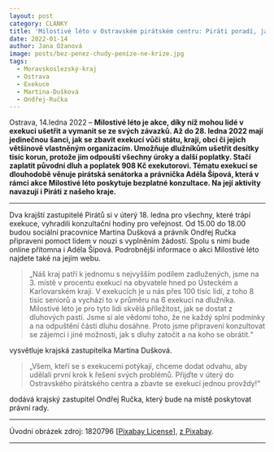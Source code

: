 ```yaml
---
layout: post
category: CLANKY
title: 'Milostivé léto v Ostravském pirátském centru: Piráti poradí, jak se zbavit exekucí jednou provždy!'
date: 2022-01-14
author: Jana Ožanová
image: posts/bez-penez-chudy-penize-ne-krize.jpg
tags:				
  - Moravskoslezský-kraj
  - Ostrava		
  - Exekuce			
  - Martina-Dušková
  - Ondřej-Ručka		
---
```


Ostrava, 14.ledna 2022 – **Milostivé léto je akce, díky níž mohou lidé v exekuci ušetřit a vymanit se ze svých závazků. Až do 28. ledna 2022 mají jedinečnou šanci, jak se zbavit exekucí vůči státu, kraji, obci či jejich většinově vlastněným organizacím. Umožňuje dlužníkům ušetřit desítky tisíc korun, protože jim odpouští všechny úroky a další poplatky. Stačí zaplatit původní dluh a poplatek 908 Kč exekutorovi. Tématu exekucí se dlouhodobě věnuje pirátská senátorka a právnička Adéla Šípová, která v rámci akce Milostivé léto poskytuje bezplatné konzultace. Na její aktivity navazují i Piráti z našeho kraje.**

<hr />

Dva krajští zastupitelé Pirátů si v úterý 18. ledna pro všechny, které trápí exekuce, vyhradili konzultační hodiny pro veřejnost. Od 15.00 do 18.00 budou sociální pracovnice Martina Dušková a právník Ondřej Ručka připraveni pomoct lidem v nouzi s vyplněním žádostí. Spolu s nimi bude online přítomna i Adéla Šípová. Podrobnější informace o akci Milostivé léto najdete také na jejím webu.

> „Náš kraj patří k jednomu s nejvyšším podílem zadlužených, jsme na 3. místě v procentu exekucí na obyvatele hned po Ústeckém a Karlovarském kraji. V exekucích je u nás přes 100 tisíc lidí, z toho 8 tisíc seniorů a vychází to v průměru na 6 exekucí na dlužníka. Milostivé léto je pro tyto lidi skvělá příležitost, jak se dostat z dluhových pastí. Jsme si ale vědomi toho, že ne každý splní podmínky a na odpuštění části dluhu dosáhne. Proto jsme připraveni konzultovat se zájemci i jiné možnosti, jak s dluhy zatočit a na koho se obrátit.“

vysvětluje krajská zastupitelka Martina Dušková.

> „Všem, kteří se s exekucemi potýkají, chceme dodat odvahu, aby udělali první krok k řešení svých problémů. Přijďte v úterý do Ostravského pirátského centra a zbavte se exekucí jednou provždy!“

dodává krajský zastupitel Ondřej Ručka, který bude na místě poskytovat právní rady.



---

Úvodní obrázek zdroj: 1820796 \[[Pixabay   License](https://pixabay.com/cs/service/license/)\],
[z Pixabay](https://pixabay.com/cs/illustrations/bez-pen%C4%9Bz-chud%C3%BD-pen%C3%ADze-ne-krize-2070384/).
- - -
